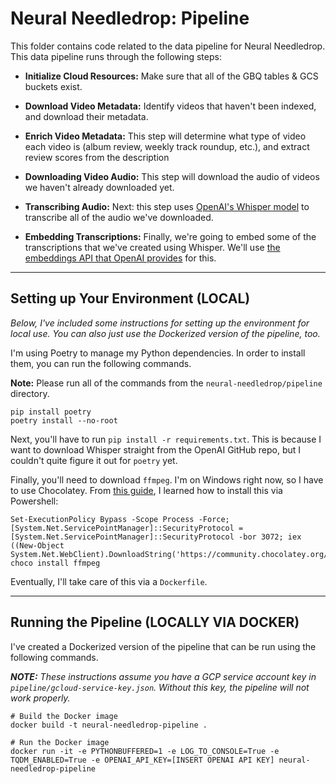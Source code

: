 # **Neural Needledrop:** Pipeline

This folder contains code related to the data pipeline for Neural Needledrop. This data pipeline runs through the following steps: 

- **Initialize Cloud Resources:** Make sure that all of the GBQ tables & GCS buckets exist. 

- **Download Video Metadata:** Identify videos that haven't been indexed, and download their metadata. 

- **Enrich Video Metadata:** This step will determine what type of video each video is (album review, weekly track roundup, etc.), and extract review scores from the description

- **Downloading Video Audio:** This step will download the audio of videos we haven't already downloaded yet. 

- **Transcribing Audio:** Next: this step uses [OpenAI's Whisper model](https://github.com/openai/whisper) to transcribe all of the audio we've downloaded. 

- **Embedding Transcriptions:** Finally, we're going to embed some of the transcriptions that we've created using Whisper. We'll use [the embeddings API that OpenAI provides](https://platform.openai.com/docs/guides/embeddings) for this.

---

## Setting up Your Environment (LOCAL)
*Below, I've included some instructions for setting up the environment for local use. You can also just use the Dockerized version of the pipeline, too.*

I'm using Poetry to manage my Python dependencies. In order to install them, you can run the following commands.

**Note:** Please run all of the commands from the `neural-needledrop/pipeline` directory.

```
pip install poetry
poetry install --no-root
```

Next, you'll have to run `pip install -r requirements.txt`. This is because I want to download Whisper straight from the OpenAI GitHub repo, but I couldn't quite figure it out for `poetry` yet.

Finally, you'll need to download `ffmpeg`. I'm on Windows right now, so I have to use Chocolatey. From [this guide](https://adamtheautomator.com/install-ffmpeg/#Method_2_Install_FFmpeg_via_Chocolatey), I learned how to install this via Powershell:

```
Set-ExecutionPolicy Bypass -Scope Process -Force; [System.Net.ServicePointManager]::SecurityProtocol = [System.Net.ServicePointManager]::SecurityProtocol -bor 3072; iex ((New-Object System.Net.WebClient).DownloadString('https://community.chocolatey.org/install.ps1'))
choco install ffmpeg
```

Eventually, I'll take care of this via a `Dockerfile`.

---

## Running the Pipeline (LOCALLY VIA DOCKER)
I've created a Dockerized version of the pipeline that can be run using the following commands. 

***NOTE:*** *These instructions assume you have a GCP service account key in `pipeline/gcloud-service-key.json`. Without this key, the pipeline will not work properly.*

```
# Build the Docker image
docker build -t neural-needledrop-pipeline .

# Run the Docker image
docker run -it -e PYTHONBUFFERED=1 -e LOG_TO_CONSOLE=True -e TQDM_ENABLED=True -e OPENAI_API_KEY=[INSERT OPENAI API KEY] neural-needledrop-pipeline
```
 